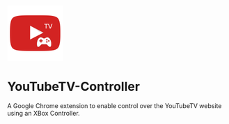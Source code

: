 ![Logo](images/icon-128.png)

# YouTubeTV-Controller
A Google Chrome extension to enable control over the YouTubeTV website using an XBox Controller.

